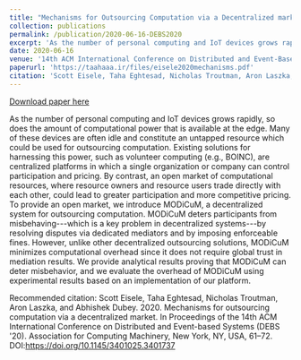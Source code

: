 ```yaml
---
title: "Mechanisms for Outsourcing Computation via a Decentralized market"
collection: publications
permalink: /publication/2020-06-16-DEBS2020
excerpt: 'As the number of personal computing and IoT devices grows rapidly, so does the amount of computational power that is available at the edge. Many of these devices are often idle and constitute an untapped resource which could be used for outsourcing computation. Existing solutions for harnessing this power, such as volunteer computing (e.g., BOINC), are centralized platforms in which a single organization or company can control participation and pricing. By contrast, an open market of computational resources, where resource owners and resource users trade directly with each other, could lead to greater participation and more competitive pricing. To provide an open market, we introduce MODiCuM, a decentralized system for outsourcing computation. MODiCuM deters participants from misbehaving---which is a key problem in decentralized systems---by resolving disputes via dedicated mediators and by imposing enforceable fines. However, unlike other decentralized outsourcing solutions, MODiCuM minimizes computational overhead since it does not require global trust in mediation results. We provide analytical results proving that MODiCuM can deter misbehavior, and we evaluate the overhead of MODiCuM using experimental results based on an implementation of our platform.'
date: 2020-06-16
venue: '14th ACM International Conference on Distributed and Event-Based Systems (DEBS 2020)'
paperurl: 'https://taahaaa.ir/files/eisele2020mechanisms.pdf'
citation: 'Scott Eisele, Taha Eghtesad, Nicholas Troutman, Aron Laszka, and Abhishek Dubey. 2020. Mechanisms for outsourcing computation via a decentralized market. In Proceedings of the 14th ACM International Conference on Distributed and Event-based Systems (DEBS &apos;20). Association for Computing Machinery, New York, NY, USA, 61–72. DOI:https://doi.org/10.1145/3401025.3401737'
---
```


<a href='https://taahaaa.ir/files/eisele2020mechanisms.pdf'>Download paper here</a>

As the number of personal computing and IoT devices grows rapidly, so does the amount of computational power that is available at the edge. Many of these devices are often idle and constitute an untapped resource which could be used for outsourcing computation. Existing solutions for harnessing this power, such as volunteer computing (e.g., BOINC), are centralized platforms in which a single organization or company can control participation and pricing. By contrast, an open market of computational resources, where resource owners and resource users trade directly with each other, could lead to greater participation and more competitive pricing. To provide an open market, we introduce MODiCuM, a decentralized system for outsourcing computation. MODiCuM deters participants from misbehaving---which is a key problem in decentralized systems---by resolving disputes via dedicated mediators and by imposing enforceable fines. However, unlike other decentralized outsourcing solutions, MODiCuM minimizes computational overhead since it does not require global trust in mediation results. We provide analytical results proving that MODiCuM can deter misbehavior, and we evaluate the overhead of MODiCuM using experimental results based on an implementation of our platform.

Recommended citation: Scott Eisele, Taha Eghtesad, Nicholas Troutman, Aron Laszka, and Abhishek Dubey. 2020. Mechanisms for outsourcing computation via a decentralized market. In Proceedings of the 14th ACM International Conference on Distributed and Event-based Systems (DEBS '20). Association for Computing Machinery, New York, NY, USA, 61–72. DOI:https://doi.org/10.1145/3401025.3401737